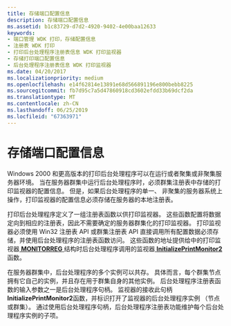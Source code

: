 ```yaml
---
title: 存储端口配置信息
description: 存储端口配置信息
ms.assetid: b1c83729-d7d2-4920-9402-4e00baa12633
keywords:
- 端口管理 WDK 打印，存储配置信息
- 注册表 WDK 打印
- 打印后台处理程序注册表信息 WDK 打印监视器
- 存储打印端口配置信息
- 后台处理程序注册表信息 WDK 打印监视器
ms.date: 04/20/2017
ms.localizationpriority: medium
ms.openlocfilehash: e14f62814e13891e68d566891196e800bebb8225
ms.sourcegitcommit: fb7d95c7a5d47860918cd3602efdd33b69dcf2da
ms.translationtype: MT
ms.contentlocale: zh-CN
ms.lasthandoff: 06/25/2019
ms.locfileid: "67363971"
---
```

# <a name="storing-port-configuration-information"></a>存储端口配置信息





Windows 2000 和更高版本的打印后台处理程序可以在运行或者聚集或非聚集服务器环境。 当在服务器群集中运行后台处理程序时，必须群集注册表中存储的打印监视器的配置信息。 但是，如果后台处理程序的单一、 非聚集的服务器系统上操作，打印监视器的配置信息必须存储在服务器的本地注册表。

打印后台处理程序定义了一组注册表函数以供打印监视器。 这些函数配置将数据定向到相应的注册表，因此不需要确定的服务器群集化的打印监视器。 打印监视器必须使用 Win32 注册表 API 或群集注册表 API 直接调用所有配置数据必须存储，并使用后台处理程序的注册表函数访问。 这些函数的地址提供给中的打印监视器[ **MONITORREG** ](https://docs.microsoft.com/windows-hardware/drivers/ddi/content/winsplp/ns-winsplp-_monitorreg)结构时后台处理程序调用的监视器[ **InitializePrintMonitor2**](https://docs.microsoft.com/windows-hardware/drivers/ddi/content/winsplp/nf-winsplp-initializeprintmonitor2)函数。

在服务器群集中，后台处理程序的多个实例可以共存。 具体而言，每个群集节点拥有它自己的实例，并且存在用于群集自身的其他实例。 后台处理程序注册表函数的输入参数之一是后台处理程序句柄。 监视器的接收此句柄**InitializePrintMonitor2**函数，并标识打开了监视器的后台处理程序实例 （节点或群集）。 通过使用后台处理程序句柄，后台处理程序注册表功能维护每个后台处理程序实例的子项。

 

 




